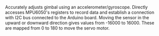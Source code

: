 Accurately adjusts gimbal using an accelerometer/gyroscope.
Directly accesses MPU6050's registers to record data and establish a connection with I2C bus connected to the Arduino board.
Moving the sensor in the upward or downward direction gives values from -16000 to 16000. These are mapped from 0 to 180 to move the servo motor.
